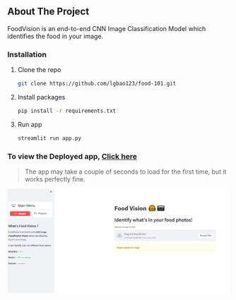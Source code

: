 

<!-- ABOUT THE PROJECT -->
## About The Project



FoodVision is an end-to-end CNN Image Classification Model which identifies the food in your image.


### Installation


1. Clone the repo
   ```sh
   git clone https://github.com/lgbao123/food-101.git
   ```
3. Install packages
   ```sh
   pip install -r requirements.txt
   ```
4. Run app
   ```sh
   streamlit run app.py
   ```



### To view the Deployed app, [Click here](https://lgbao123-food-101-app-fevm27.streamlit.app/)

> The app may take a couple of seconds to load for the first time, but it works perfectly fine.

![Screenshot](./extras/demo.png)


